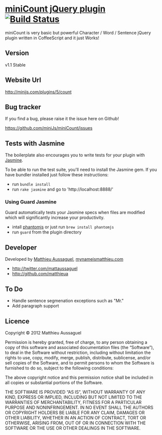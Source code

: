 # [miniCount jQuery plugin](http://minijs.com/plugins/5/count) [![Build Status](https://secure.travis-ci.org/miniJs/miniCount.png?branch=master)](http://travis-ci.org/matthieua/miniCount)

miniCount is very basic but powerful Character / Word / Sentence jQuery plugin written in CoffeeScript and it just Works!

## Version

v1.1 Stable

## Website Url

http://minijs.com/plugins/5/count

## Bug tracker

If you find a bug, please raise it the issue here on Github! 

https://github.com/miniJs/miniCount/issues

## Tests with Jasmine

The boilerplate also encourages you to write tests for your plugin with [Jasmine](http://pivotal.github.com/jasmine/).

To be able to run the test suite, you'll need to install the Jasmine gem. If you have bundler installed just follow these instructions:

- run `bundle install`
- run `rake jasmine` and go to 'http://localhost:8888/'

### Using Guard Jasmine

Guard automatically tests your Jasmine specs when files are modified which will significantly increase your productivity.

- intall [phantomjs](http://phantomjs.org/) or just run `brew install phantomjs`
- run `guard` from the plugin directory

## Developer

Developed by <a href="mailto:matthieu.aussaguel@gmail.com">Matthieu Aussaguel</a>, <a href="http://mynameismatthieu.com">mynameismatthieu.com</a>

+ http://twitter.com/mattaussaguel
+ http://github.com/matthieua

## To Do

* Handle sentence segmenation exceptions such as "Mr."
* Add paragraph support

## Licence

Copyright &copy; 2012 Matthieu Aussaguel

Permission is hereby granted, free of charge, to any person obtaining a copy of this software and associated documentation files (the “Software”), to deal in the Software without restriction, including without limitation the rights to use, copy, modify, merge, publish, distribute, sublicense, and/or sell copies of the Software, and to permit persons to whom the Software is furnished to do so, subject to the following conditions:

The above copyright notice and this permission notice shall be included in all copies or substantial portions of the Software.

THE SOFTWARE IS PROVIDED “AS IS”, WITHOUT WARRANTY OF ANY KIND, EXPRESS OR IMPLIED, INCLUDING BUT NOT LIMITED TO THE WARRANTIES OF MERCHANTABILITY, FITNESS FOR A PARTICULAR PURPOSE AND NONINFRINGEMENT. IN NO EVENT SHALL THE AUTHORS OR COPYRIGHT HOLDERS BE LIABLE FOR ANY CLAIM, DAMAGES OR OTHER LIABILITY, WHETHER IN AN ACTION OF CONTRACT, TORT OR OTHERWISE, ARISING FROM, OUT OF OR IN CONNECTION WITH THE SOFTWARE OR THE USE OR OTHER DEALINGS IN THE SOFTWARE.

